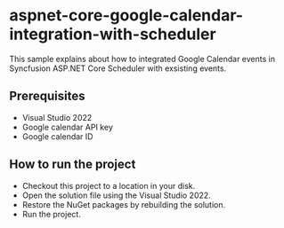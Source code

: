 # aspnet-core-google-calendar-integration-with-scheduler

This sample explains about how to integrated Google Calendar events in Syncfusion ASP.NET Core Scheduler with exsisting events.

## Prerequisites

* Visual Studio 2022
* Google calendar API key
* Google calendar ID

## How to run the project

* Checkout this project to a location in your disk.
* Open the solution file using the Visual Studio 2022.
* Restore the NuGet packages by rebuilding the solution.
* Run the project.
